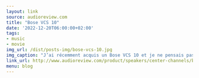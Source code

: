 ```yaml
---
layout: link
source: audioreview.com
title: "Bose VCS 10"
date: '2022-12-20T06:00:00+02:00'
tags:
- music
- movie
img_url: /dist/posts-img/bose-vcs-10.jpg
img_caption: "J’ai récemment acquis un Bose VCS 10 et je ne pensais pas qu’une enceinte pouvait générer autant de passion, d’amour et de haine."
link_url: http://www.audioreview.com/product/speakers/center-channels/bose/vcs-10.html
menu: blog
---
```

